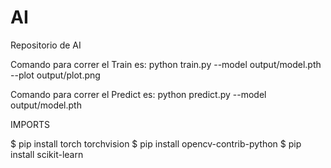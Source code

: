 # AI
Repositorio de AI 

Comando para correr el Train es: python train.py --model output/model.pth --plot output/plot.png

Comando para correr el Predict es: python predict.py --model output/model.pth

IMPORTS

$ pip install torch torchvision
$ pip install opencv-contrib-python
$ pip install scikit-learn
